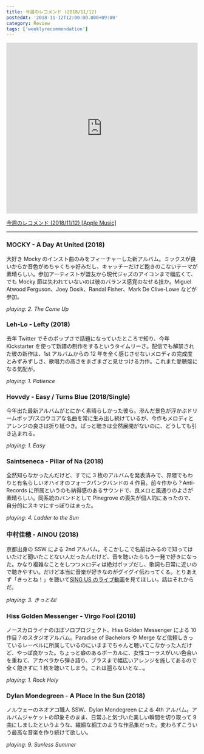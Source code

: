 ```yaml
---
title: 今週のレコメンド (2018/11/12)
postedAt: '2018-11-12T12:00:00.000+09:00'
category: Review
tags: ['weeklyrecommendation']
---
```


<iframe allow="autoplay *; encrypted-media *;" frameborder="0" height="450" style="width:100%;max-width:660px;overflow:hidden;background:transparent;" sandbox="allow-forms allow-popups allow-same-origin allow-scripts allow-storage-access-by-user-activation allow-top-navigation-by-user-activation" src="https://embed.music.apple.com/jp/playlist/%E4%BB%8A%E9%80%B1%E3%81%AE%E3%83%AC%E3%82%B3%E3%83%A1%E3%83%B3%E3%83%89-2018-11-12/pl.u-XkD0NqJf4BNEAj?app=music&amp;at=1000lR8X"></iframe>

[今週のレコメンド (2018/11/12) \[Apple Music\]](https://itunes.apple.com/jp/playlist/%E4%BB%8A%E9%80%B1%E3%81%AE%E3%83%AC%E3%82%B3%E3%83%A1%E3%83%B3%E3%83%89-2018-11-12/pl.u-XkD0NqJf4BNEAj)

---

### MOCKY - A Day At United (2018)

大好き Mocky のインスト曲のみをフィーチャーした新アルバム。ミックスが良いからか音色がめちゃくちゃ好みだし、キャッチーだけど飽きのこないテーマが素晴らしい。参加アーティストが盟友から現代ジャズのアイコンまで幅広くて、でも Mocky 節は失われていないのは彼のバランス感覚のなせる技か。Miguel Atwood Ferguson、Joey Dosik、Randal Fisher、Mark De Clive-Lowe などが参加。

_playing: 2\. The Come Up_

### Leh-Lo - Lefty (2018)

去年 Twitter でそのポップさで話題になっていたところで知り、今年 Kickstarter を使って新譜の制作をするというタイムリーさ。配信でも解禁された彼の新作は、1st アルバムからの 12 年を全く感じさせないメロディの完成度とみずみずしさ、歌唱力の高さをまざまざと見せつける力作。これまた愛聴盤になる気配が。

_playing: 1\. Patience_

### Hovvdy - Easy / Turns Blue (2018/Single)

今年出た最新アルバムがとにかく素晴らしかった彼ら。滲んだ景色が浮かぶドリームポップ/スロウコアな名曲を常に生み出し続けているが、今作もメロディとアレンジの良さは折り紙つき。ぱっと聴きは全然展開がないのに、どうしても引き込まれる。

_playing: 1\. Easy_

### Saintseneca - Pillar of Na (2018)

全然知らなかったんだけど、すでに 3 枚のアルバムを発表済みで、界隈でもわりと有名らしいオハイオのフォークパンクバンドの 4 作目。前々作から？Anti- Records に所属というのも納得感のあるサウンドで、良メロと風通りのよさが素晴らしい。同系統のバンドとして Pinegrove の喪失が個人的にあったので、自分的にスキマにすっぽりはまった。

_playing: 4\. Ladder to the Sun_

### 中村佳穂 - AINOU (2018)

京都出身の SSW による 2nd アルバム。そこかしこで名前はみるので知ってはいたけど聞いたことない人だったんだけど、音を聴いたらもう一発で好きになった。かなり複雑なことをしつつメロディは絶対ポップだし、歌詞も日常に近いので聴きやすい。だけど本当に音楽が好きなのがグイグイ伝わってくる。とりあえず「きっとね！」を聴いて[SING US のライブ動画](https://www.youtube.com/watch?v=7eyOKJwaZJg)を見てほしい。話はそれからだ。

_playing: 3\. きっとね!_

### Hiss Golden Messenger - Virgo Fool (2018)

ノースカロライナのほぼソロプロジェクト、Hiss Golden Messenger による 10 作目？のスタジオアルバム。Paradise of Bachelors や Merge など信頼しきっているレーベルに所属しているのにいままでちゃんと聴いてこなかった人だけど、やっぱ良かった。ちょっと癖のあるボーカルに、女性コーラスがいい色合いを重ねて、アカペラから弾き語り、ブラスまで幅広いアレンジを施してあるので全く飽きずに 1 枚を聴いてしまう。これは遡らないとな…。

_playing: 1\. Rock Holy_

### Dylan Mondegreen - A Place In the Sun (2018)

ノルウェーのネオアコ職人 SSW、Dylan Mondegreen による 4th アルバム。アルバムジャケットの印象そのまま、日常ふと気づいた美しい瞬間を切り取って 9 曲にしましたというような、繊細な細工のような作品集だった。変わらずこういう最高な音楽を作り続けて欲しい。

_playing: 9\. Sunless Summer_
